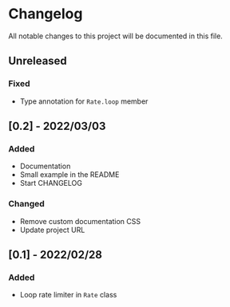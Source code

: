# Changelog

All notable changes to this project will be documented in this file.

## Unreleased

### Fixed

- Type annotation for ``Rate.loop`` member

## [0.2] - 2022/03/03

### Added

- Documentation
- Small example in the README
- Start CHANGELOG

### Changed

- Remove custom documentation CSS
- Update project URL

## [0.1] - 2022/02/28

### Added

- Loop rate limiter in ``Rate`` class
